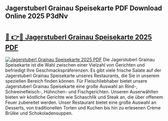 ## Jagerstuberl Grainau Speisekarte PDF Download Online 2025 P3dNv

# <h2><a href="http://gcbexl.nevu.top/?p=Jagerstuberl+Grainau+Speisekarte">🔗 👉🔴 Jagerstuberl Grainau Speisekarte 2025 PDF</a></h2>

[![Jagerstuberl Grainau Speisekarte 2025 PDF](https://i.imgur.com/dBaPXMq.png)](http://gcbexl.nevu.top/?p=Jagerstuberl+Grainau+Speisekarte)
Die Jagerstuberl Grainau Speisekarte ist die Wahl zwischen einer Vielzahl von Gerichten und befriedigt Ihre Geschmackspräferenzen. Es gibt viele frische Salate auf der Jagerstuberl Grainau Speisekarte unseres Restaurants, die Sie in unserem speziellen Bereich finden können. Für Fleischliebhaber bietet unsere Jagerstuberl Grainau Speisekarte eine große Auswahl an Rind-, Schweinefleisch-, Hühnchen- und Fischgerichten. Unseren Auserwählten bieten wir köstliche Gerichte wie Schaschlik und Steak an, die über offenem Feuer zubereitet werden. Unser Restaurant bietet eine große Auswahl an Desserts, von traditionellen Torten und Kuchen bis hin zu erlesenen Crème Brûlée und Schokoladensuppen.

